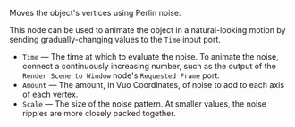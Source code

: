 Moves the object's vertices using Perlin noise.

This node can be used to animate the object in a natural-looking motion by sending gradually-changing values to the `Time` input port.

   - `Time` — The time at which to evaluate the noise.  To animate the noise, connect a continuously increasing number, such as the output of the `Render Scene to Window` node's `Requested Frame` port.
   - `Amount` — The amount, in Vuo Coordinates, of noise to add to each axis of each vertex.
   - `Scale` — The size of the noise pattern.  At smaller values, the noise ripples are more closely packed together.

